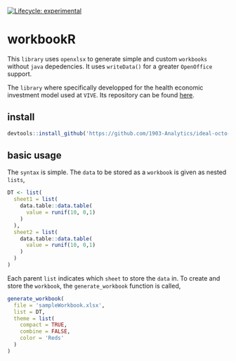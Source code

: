   <!-- badges: start -->
  [![Lifecycle: experimental](https://img.shields.io/badge/lifecycle-experimental-orange.svg)](https://lifecycle.r-lib.org/articles/stages.html#experimental)
  <!-- badges: end -->

# workbookR

This `library` uses `openxlsx` to generate simple and custom `workbooks` without `java` depedencies. It uses `writeData()` for a greater `OpenOffice` support.

The `library` where specifically developped for the health economic investment model used at `VIVE`. Its repository can be found [here](https://github.com/serkor1/bionic-beaver).

## install

```R
devtools::install_github('https://github.com/1903-Analytics/ideal-octo-giggle')
```

## basic usage

The `syntax` is simple. The `data` to be stored as a `workbook` is given as nested `lists`,

```R
DT <- list(
  sheet1 = list(
    data.table::data.table(
      value = runif(10, 0,1)
    )
  ),
  sheet2 = list(
    data.table::data.table(
      value = runif(10, 0,1)
    )
  )
)
```

Each parent `list` indicates which `sheet` to store the `data` in. To create and store the `workbook`, the `generate_workbook` function is called,

```R
generate_workbook(
  file = 'sampleWorkbook.xlsx',
  list = DT,
  theme = list(
    compact = TRUE,
    combine = FALSE,
    color = 'Reds'
  )
)
```